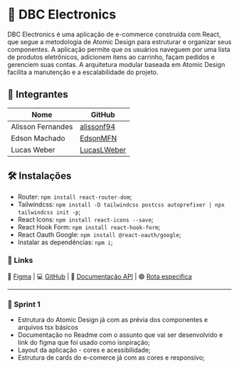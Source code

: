 # 🛒 DBC Electronics
DBC Electronics é uma aplicação de e-commerce construída com React, que segue a metodologia de Atomic Design para estruturar e organizar seus componentes. A aplicação permite que os usuários naveguem por uma lista de produtos eletrônicos, adicionem itens ao carrinho, façam pedidos e gerenciem suas contas. A arquitetura modular baseada em Atomic Design facilita a manutenção e a escalabilidade do projeto.
## 👥 Integrantes

| Nome               | GitHub                                        |
|--------------------|-----------------------------------------------|
| Alisson Fernandes   | [alissonf94](https://github.com/alissonf94)   |
| Edson Machado       | [EdsonMFN](https://github.com/EdsonMFN)       |
| Lucas Weber         | [LucasLWeber](https://github.com/LucasLWeber) |

## 🛠️ Instalações

- Router: `npm install react-router-dom`;
- Tailwindcss: `npm install -D tailwindcss postcss autoprefixer | npx tailwindcss init -p`;
- React Icons: `npm install react-icons --save`;
- React Hook Form: `npm install react-hook-form`;
- React Oauth Google: `npm install @react-oauth/google`;
- Instalar as dependências: `npm i`;


### 🔗 Links

🎨 [Figma](https://www.figma.com/design/RgQkL1ndQyf3u1SYp9sZOQ/E-Commerce-UI-KIT-(Community)?node-id=116-92&node-type=CANVAS&t=mBFrTik4pzyRx5AV-0)  |  💻 [GitHub](https://github.com/LucasLWeber/vs14-redux-final)  |  🎯 [Documentação API](https://fakestoreapi.com/products)  |  🟢 [Rota especifica](https://fakestoreapi.com/products/category/electronics)

---





### 🚀 Sprint 1

- Estrutura do Atomic Design já com as prévia dos componentes e arquivos tsx básicos
- Documentação no Readme com o assunto que vai ser desenvolvido e link do figma que foi usado como isnpiração;
- Layout da aplicação - cores e acessibilidade;
- Estrutura de cards do e-comerce já com as cores e responsivo; 

